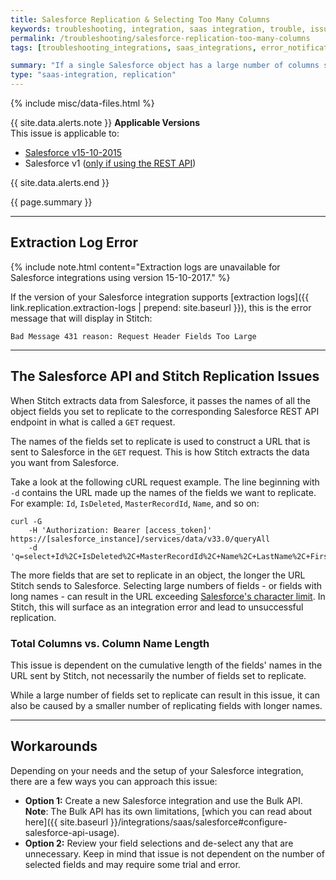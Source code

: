 ```yaml
---
title: Salesforce Replication & Selecting Too Many Columns
keywords: troubleshooting, integration, saas integration, trouble, issue, help, syncing columns, salesforce columns, too many columns, object, salesforce
permalink: /troubleshooting/salesforce-replication-too-many-columns
tags: [troubleshooting_integrations, saas_integrations, error_notifications]

summary: "If a single Salesforce object has a large number of columns set to replicate, issues with replication may arise."
type: "saas-integration, replication"
---
```

{% include misc/data-files.html %}

{{ site.data.alerts.note }} <strong>Applicable Versions</strong><br>
This issue is applicable to:

<ul>
<li><a href="{{ site.baseurl}}/integrations/saas/salesforce/v15-10-2015">Salesforce v15-10-2015</a></li>
<li>Salesforce v1 (<a href="{{ site.baseurl }}/integrations/saas/salesforce#configure-salesforce-api-usage">only if using the REST API</a>)</li>
</ul>
{{ site.data.alerts.end }}

{{ page.summary }}

---

## Extraction Log Error

{% include note.html content="Extraction logs are unavailable for Salesforce integrations using version 15-10-2017." %}

If the version of your Salesforce integration supports [extraction logs]({{ link.replication.extraction-logs | prepend: site.baseurl }}), this is the error message that will display in Stitch:

```shell
Bad Message 431 reason: Request Header Fields Too Large
```

---

## The Salesforce API and Stitch Replication Issues

When Stitch extracts data from Salesforce, it passes the names of all the object fields you set to replicate to the corresponding Salesforce REST API endpoint in what is called a `GET` request.

The names of the fields set to replicate is used to construct a URL that is sent to Salesforce in the `GET` request. This is how Stitch extracts the data you want from Salesforce.

Take a look at the following cURL request example. The line beginning with `-d` contains the URL made up the names of the fields we want to replicate. For example: `Id`, `IsDeleted`, `MasterRecordId`, `Name`, and so on:

```shell
curl -G 
    -H 'Authorization: Bearer [access_token]'   https://[salesforce_instance]/services/data/v33.0/queryAll
    -d 'q=select+Id%2C+IsDeleted%2C+MasterRecordId%2C+Name%2C+LastName%2C+FirstName%2C+Salutation%2C+Type%2C+RecordTypeId%2C+ParentId%2C+BillingStreet%2C+BillingCity%2C+BillingState%2C+BillingPostalCode%2C+BillingCountry%2C+BillingLatitude%2C+BillingLongitude%2C+BillingAddress%2C+ShippingStreet%2C+ShippingCity%2C+ShippingState%2C+ShippingPostalCode%2C+ShippingCountry%2C+ShippingLatitude%2C+ShippingLongitude%2C+ShippingAddress%2C+Phone%2C+Fax%2C[...]
```

The more fields that are set to replicate in an object, the longer the URL Stitch sends to Salesforce. Selecting large numbers of fields - or fields with long names - can result in the URL exceeding [Salesforce's character limit](https://salesforce.stackexchange.com/questions/195449/what-is-the-longest-uri-that-salesforce-will-accept-through-the-rest-api/195450). In Stitch, this will surface as an integration error and lead to unsuccessful replication.

### Total Columns vs. Column Name Length

This issue is dependent on the cumulative length of the fields' names in the URL sent by Stitch, not necessarily the number of fields set to replicate.

While a large number of fields set to replicate can result in this issue, it can also be caused by a smaller number of replicating fields with longer names.

---

## Workarounds

Depending on your needs and the setup of your Salesforce integration, there are a few ways you can approach this issue:

- **Option 1:** Create a new Salesforce integration and use the Bulk API. **Note**: The Bulk API has its own limitations, [which you can read about here]({{ site.baseurl }}/integrations/saas/salesforce#configure-salesforce-api-usage).
- **Option 2:** Review your field selections and de-select any that are unnecessary. Keep in mind that issue is not dependent on the number of selected fields and may require some trial and error.